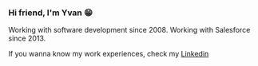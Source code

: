 ### Hi friend, I'm Yvan 😁

Working with software development since 2008.
Working with Salesforce since 2013.

If you wanna know my work experiences, check my [Linkedin](https://www.linkedin.com/in/https://www.linkedin.com/in/yvan-freitas//)
